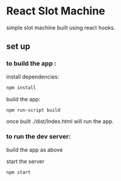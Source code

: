 # React Slot Machine

simple slot machine built using react hooks.

## set up

### to build the app :

install dependencies:
```sh
npm install
```
build the app: 
```shell
npm run-script build
```
once built ./dist/Index.html will run the app.

### to run the dev server:

build the app as above

start the server
```shell
npm start
```
